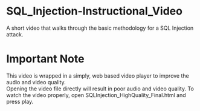 # SQL_Injection-Instructional_Video
A short video that walks through the basic methodology for a SQL Injection attack.

# Important Note
This video is wrapped in a simply, web based video player to improve the audio and video quality.  
Opening the video file directly will result in poor audio and video quality.
To watch the video properly, open SQLInjection_HighQuality_Final.html and press play.

